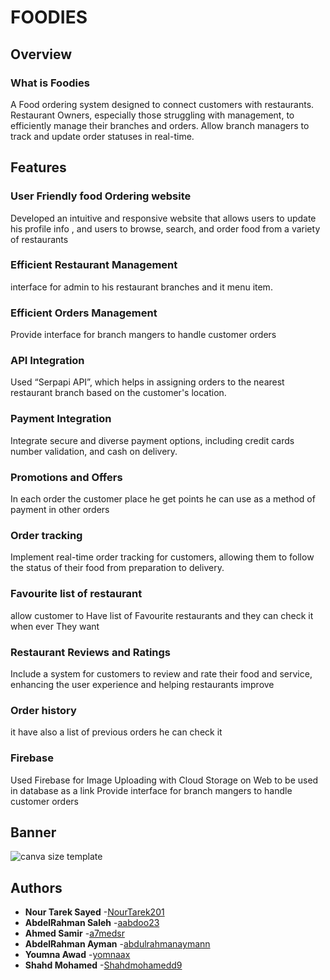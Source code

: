 # FOODIES
## Overview
### What is Foodies
A Food ordering system designed to connect customers with restaurants.
Restaurant Owners, especially those struggling with management, to efficiently manage their branches and orders.
Allow branch managers to track and update order statuses in real-time.

## Features
### User Friendly food Ordering website
Developed an intuitive and responsive website that allows users to update his profile info , and  users to browse, search, and order food from a variety of restaurants

### Efficient Restaurant Management 
interface for admin to his restaurant branches and it menu item.

### Efficient Orders Management
Provide interface for branch mangers to handle customer orders

### API Integration 
Used “Serpapi API”, which helps in assigning orders to the nearest restaurant branch based on the customer's location.

### Payment Integration
Integrate secure and diverse payment options, including credit cards number validation, and cash on delivery.

### Promotions and Offers
In each order the customer place he get points he can use as a method of payment in other orders

### Order tracking
Implement real-time order tracking for customers, allowing them to follow the status of their food from preparation to delivery.


### Favourite list of restaurant
allow customer to Have list of Favourite restaurants and they can check it when ever They want

### Restaurant Reviews and Ratings
Include a system for customers to review and rate their food and service, enhancing the user experience and helping restaurants improve

### Order history
it have also a list of previous orders he can check it

### Firebase 
Used Firebase for Image Uploading with Cloud Storage on Web to be used in database as  a link
Provide interface for branch mangers to handle customer orders




## Banner
![canva size template](https://github.com/user-attachments/assets/006b9a92-d45d-40fc-9dcb-4d322f6afc89)




## Authors
* **Nour Tarek Sayed**         -[NourTarek201](https://github.com/NourTarek201)
* **AbdelRahman Saleh**        -[aabdoo23](https://github.com/aabdoo23)
* **Ahmed Samir**              -[a7medsr](https://github.com/a7medsr)
* **AbdelRahman Ayman**        -[abdulrahmanaymann](https://github.com/abdulrahmanaymann)
* **Youmna Awad**              -[yomnaax](https://github.com/yomnaax)
* **Shahd Mohamed**            -[Shahdmohamedd9](https://github.com/Shahdmohamedd9)

